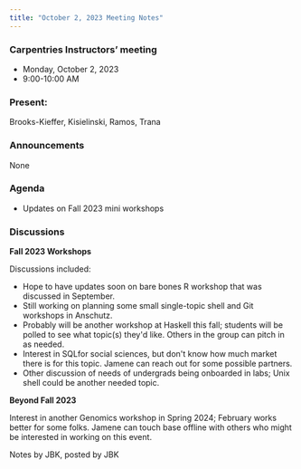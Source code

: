 ```yaml
---
title: "October 2, 2023 Meeting Notes"
---
```

### Carpentries Instructors’ meeting
- Monday, October 2, 2023
- 9:00-10:00 AM

### Present:
Brooks-Kieffer, Kisielinski, Ramos, Trana

### Announcements
None

### Agenda
- Updates on Fall 2023 mini workshops

### Discussions

**Fall 2023 Workshops**

Discussions included:

- Hope to have updates soon on bare bones R workshop that was discussed in September.
- Still working on planning some small single-topic shell and Git workshops in Anschutz.
- Probably will be another workshop at Haskell this fall; students will be polled to see what topic(s) they'd like. Others in the group can pitch in as needed.
- Interest in SQLfor social sciences, but don't know how much market there is for this topic. Jamene can reach out for some possible partners.
- Other discussion of needs of undergrads being onboarded in labs; Unix shell could be another needed topic.

**Beyond Fall 2023**

Interest in another Genomics workshop in Spring 2024; February works better for some folks. Jamene can touch base offline with others who might be interested in working on this event.


Notes by JBK, posted by JBK
